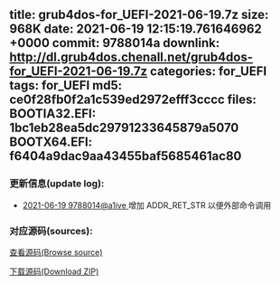 title: grub4dos-for_UEFI-2021-06-19.7z
size: 968K
date: 2021-06-19 12:15:19.761646962 +0000
commit: 9788014a
downlink: http://dl.grub4dos.chenall.net/grub4dos-for_UEFI-2021-06-19.7z
categories: for_UEFI
tags: for_UEFI
md5: ce0f28fb0f2a1c539ed2972efff3cccc
files:
  BOOTIA32.EFI: 1bc1eb28ea5dc29791233645879a5070
  BOOTX64.EFI: f6404a9dac9aa43455baf5685461ac80
---

### 更新信息(update log):
  * [2021-06-19 9788014@a1ive ](https://github.com/chenall/grub4dos/commit/9788014a364575c298c1fc1a2abcd405c5a4276f)     增加 ADDR_RET_STR 以便外部命令调用


### 对应源码(sources):
  [查看源码(Browse source)](https://github.com/chenall/grub4dos/tree/9788014a364575c298c1fc1a2abcd405c5a4276f)

  [下载源码(Download ZIP)](https://github.com/chenall/grub4dos/archive/9788014a364575c298c1fc1a2abcd405c5a4276f.zip)
